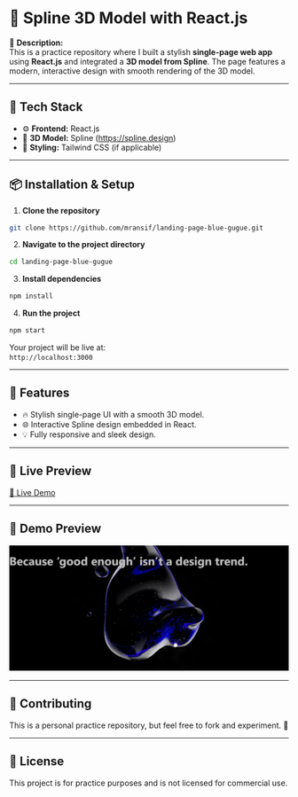 # 🌟 Spline 3D Model with React.js  

🎯 **Description:**  
This is a practice repository where I built a stylish **single-page web app** using **React.js** and integrated a **3D model from Spline**. The page features a modern, interactive design with smooth rendering of the 3D model.

---

## 🚀 **Tech Stack**
- ⚙️ **Frontend:** React.js  
- 🎨 **3D Model:** Spline (https://spline.design)  
- 💅 **Styling:** Tailwind CSS (if applicable)  

---

## 📦 **Installation & Setup**
1. **Clone the repository**
```bash
git clone https://github.com/mransif/landing-page-blue-gugue.git
```

2. **Navigate to the project directory**
```bash
cd landing-page-blue-gugue
```

3. **Install dependencies**
```bash
npm install
```

4. **Run the project**
```bash
npm start
```
Your project will be live at:  
`http://localhost:3000`

---

## 🌟 **Features**
- 🔥 Stylish single-page UI with a smooth 3D model.  
- 🌐 Interactive Spline design embedded in React.  
- 💡 Fully responsive and sleek design.

---

## 🎯 **Live Preview**

[🔗 Live Demo](https://landing-page-blue-gugue.vercel.app/)

---

## 🌟 Demo Preview  
![Demo](./src/assets/demo.png)


---

## 🤝 **Contributing**
This is a personal practice repository, but feel free to fork and experiment. 🚀  

---

## 📜 **License**
This project is for practice purposes and is not licensed for commercial use.

